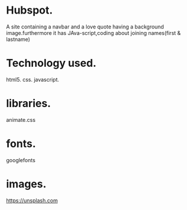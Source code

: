 # Hubspot.
A site containing a navbar and a love quote having a background image.furthermore it has JAva-script,coding about joining names(first & lastname)
# Technology used.
html5.
css. 
javascript.
# libraries.
animate.css
# fonts.
googlefonts
# images.
https://unsplash.com


